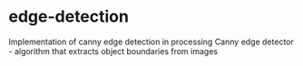# edge-detection
Implementation of canny edge detection in processing
Canny edge detector - algorithm that extracts object boundaries from images
